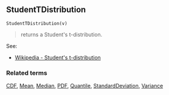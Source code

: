 ## StudentTDistribution

```
StudentTDistribution(v)
```

> returns a Student's t-distribution.
    
See:  
* [Wikipedia - Student's t-distribution](https://en.wikipedia.org/wiki/Student%27s_t-distribution)
 

### Related terms 
[CDF](CDF.md), [Mean](Mean.md), [Median](Mean.md), [PDF](PDF.md), [Quantile](Quantile.md), [StandardDeviation](StandardDeviation.md), [Variance](Variance.md) 
